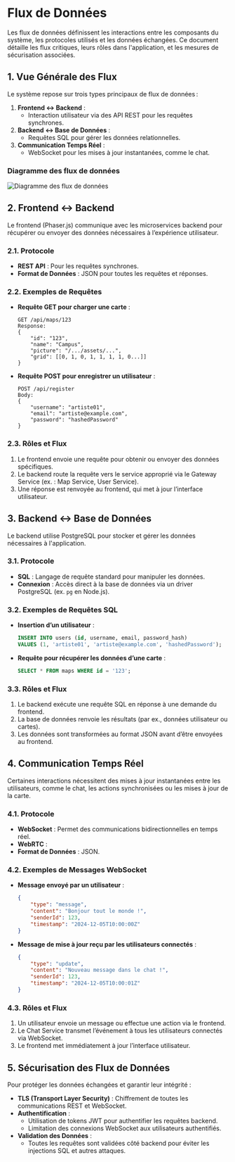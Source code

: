 
# Flux de Données

Les flux de données définissent les interactions entre les composants du système, les protocoles utilisés et les données échangées. Ce document détaille les flux critiques, leurs rôles dans l'application, et les mesures de sécurisation associées.

## **1. Vue Générale des Flux**

Le système repose sur trois types principaux de flux de données :

1. **Frontend ↔ Backend** :
    - Interaction utilisateur via des API REST pour les requêtes synchrones.
2. **Backend ↔ Base de Données** :
    - Requêtes SQL pour gérer les données relationnelles.
3. **Communication Temps Réel** :
    - WebSocket pour les mises à jour instantanées, comme le chat.

### **Diagramme des flux de données**

![Diagramme des flux de données](/img/doc/Diagramme_Flux.png)

## **2. Frontend ↔ Backend**

Le frontend (Phaser.js) communique avec les microservices backend pour récupérer ou envoyer des données nécessaires à l’expérience utilisateur.

### **2.1. Protocole**  

- **REST API** : Pour les requêtes synchrones.
- **Format de Données** : JSON pour toutes les requêtes et réponses.

### **2.2. Exemples de Requêtes**

- **Requête GET pour charger une carte** :

    ```http
    GET /api/maps/123 
    Response:  
    {   
        "id": "123",   
        "name": "Campus", 
        "picture": "/.../assets/...",  
        "grid": [[0, 1, 0, 1, 1, 1, 1, 0...]] 
    }
    ```

- **Requête POST pour enregistrer un utilisateur** :

    ```http
    POST /api/register 
    Body:  
    {   
        "username": "artiste01",   
        "email": "artiste@example.com",   
        "password": "hashedPassword" 
    }
    ```

### **2.3. Rôles et Flux**

1. Le frontend envoie une requête pour obtenir ou envoyer des données spécifiques.
2. Le backend route la requête vers le service approprié via le Gateway Service (ex. : Map Service, User Service).
3. Une réponse est renvoyée au frontend, qui met à jour l’interface utilisateur.

## **3. Backend ↔ Base de Données**

Le backend utilise PostgreSQL pour stocker et gérer les données nécessaires à l'application.

### **3.1. Protocole**

- **SQL** : Langage de requête standard pour manipuler les données.
- **Connexion** : Accès direct à la base de données via un driver PostgreSQL (ex. `pg` en Node.js).

### **3.2. Exemples de Requêtes SQL**

- **Insertion d’un utilisateur** :

    ```sql
    INSERT INTO users (id, username, email, password_hash)  
    VALUES (1, 'artiste01', 'artiste@example.com', 'hashedPassword');
    ```

- **Requête pour récupérer les données d’une carte** :

    ```sql
    SELECT * FROM maps WHERE id = '123';
    ```

### **3.3. Rôles et Flux**

1. Le backend exécute une requête SQL en réponse à une demande du frontend.
2. La base de données renvoie les résultats (par ex., données utilisateur ou cartes).
3. Les données sont transformées au format JSON avant d’être envoyées au frontend.

## **4. Communication Temps Réel**

Certaines interactions nécessitent des mises à jour instantanées entre les utilisateurs, comme le chat, les actions synchronisées ou les mises à jour de la carte.

### **4.1. Protocole**

- **WebSocket** : Permet des communications bidirectionnelles en temps réel.
- **WebRTC** :  
- **Format de Données** : JSON.

### **4.2. Exemples de Messages WebSocket**

- **Message envoyé par un utilisateur** :

    ```json
    {   
        "type": "message",   
        "content": "Bonjour tout le monde !",   
        "senderId": 123,   
        "timestamp": "2024-12-05T10:00:00Z" 
    }
    ```

- **Message de mise à jour reçu par les utilisateurs connectés** :

    ```json
    {   
        "type": "update",   
        "content": "Nouveau message dans le chat !",   
        "senderId": 123,   
        "timestamp": "2024-12-05T10:00:01Z" 
    }
    ```

### **4.3. Rôles et Flux**

1. Un utilisateur envoie un message ou effectue une action via le frontend.
2. Le Chat Service transmet l’événement à tous les utilisateurs connectés via WebSocket.
3. Le frontend met immédiatement à jour l’interface utilisateur.

## **5. Sécurisation des Flux de Données**

Pour protéger les données échangées et garantir leur intégrité :

- **TLS (Transport Layer Security)** : Chiffrement de toutes les communications REST et WebSocket.
- **Authentification** :
  - Utilisation de tokens JWT pour authentifier les requêtes backend.
  - Limitation des connexions WebSocket aux utilisateurs authentifiés.
- **Validation des Données** :
  - Toutes les requêtes sont validées côté backend pour éviter les injections SQL et autres attaques.
